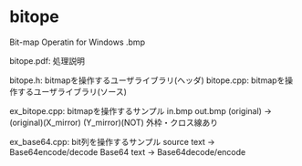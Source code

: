 # bitope
Bit-map Operatin for Windows .bmp

bitope.pdf:	処理説明

bitope.h:	bitmapを操作するユーザライブラリ(ヘッダ)
bitope.cpp:	bitmapを操作するユーザライブラリ(ソース)

ex_bitope.cpp:	 bitmapを操作するサンプル
		in.bmp			out.bmp
		(original) →	(original)(X_mirror)
									(Y_mirror)(NOT)				外枠・クロス線あり

ex_base64.cpp:	 bit列を操作するサンプル
	source text →	Base64encode/decode
	Base64 text →  Base64decode/encode
